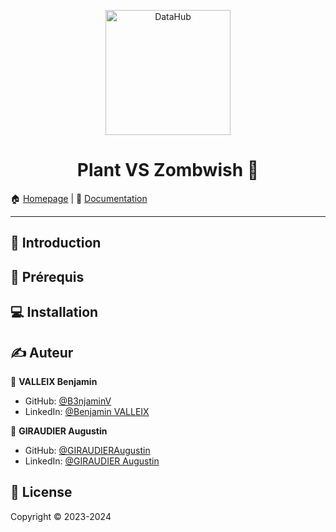 <p align="center">
<img alt="DataHub" src="https://i.goopics.net/izkikh.png" height="200px" />
</p>
<h1 align="center"> Plant VS Zombwish 👋</h1>

🏠 [Homepage](https://github.com/B3njaminV/unity-tower-defense) |
📰 [Documentation](https://github.com/B3njaminV/unity-tower-defense)

---

## 📣 Introduction

## 📍 Prérequis

## ‍💻 Installation

## ✍️ Auteur

👤 **VALLEIX Benjamin**

* GitHub: [@B3njaminV](https://github.com/B3njaminV)
* LinkedIn: [@Benjamin VALLEIX](https://www.linkedin.com/in/benjamin-valleix-27115719a)

👤 **GIRAUDIER Augustin**

* GitHub: [@GIRAUDIERAugustin](https://github.com/AugustinGiraudier)
* LinkedIn: [@GIRAUDIER Augustin](https://fr.linkedin.com/in/augustin-giraudier)


## 📝 License

Copyright © 2023-2024
